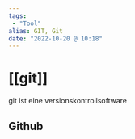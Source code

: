 ```yaml
---
tags:
 - "Tool"
alias: GIT, Git
date: "2022-10-20 @ 10:18"
---
```

# [[git]]



git ist eine versionskontrollsoftware


## Github
